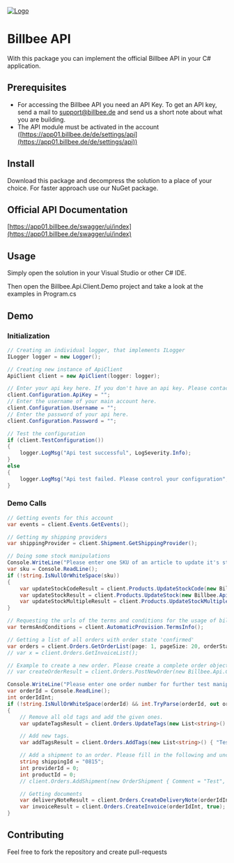 [![Logo](https://app01.billbee.de/static/billbee/img/logo.png)](https://www.billbee.de)

# Billbee API
With this package you can implement the official Billbee API in your C# application.

## Prerequisites
- For accessing the Billbee API you need an API Key.
To get an API key, send a mail to [support@billbee.de](mailto:support@billbee.de) and send us a short note about what you are building.
- The API module must be activated in the account ([https://app01.billbee.de/de/settings/api](https://app01.billbee.de/de/settings/api))

## Install
Download this package and decompress the solution to a place of your choice.
For faster approach use our NuGet package.

## Official API Documentation
[https://app01.billbee.de/swagger/ui/index](https://app01.billbee.de/swagger/ui/index)

## Usage

Simply open the solution in your Visual Studio or other C# IDE.

Then open the Billbee.Api.Client.Demo project and take a look at the examples in Program.cs

## Demo

### Initialization

```csharp
// Creating an individual logger, that implements ILogger
ILogger logger = new Logger();

// Creating new instance of ApiClient           
ApiClient client = new ApiClient(logger: logger);

// Enter your api key here. If you don't have an api key. Please contact support@billbee.de with a description on what you would like to do, to get one.
client.Configuration.ApiKey = "";
// Enter the username of your main account here.
client.Configuration.Username = "";
// Enter the password of your api here.
client.Configuration.Password = "";

// Test the configuration
if (client.TestConfiguration())
{
	logger.LogMsg("Api test successful", LogSeverity.Info);
}
else
{
	logger.LogMsg("Api test failed. Please control your configuration", LogSeverity.Error);
}
```

### Demo Calls
```csharp
// Getting events for this account
var events = client.Events.GetEvents();

// Getting my shipping providers
var shippingProvider = client.Shipment.GetShippingProvider();

// Doing some stock manipulations
Console.WriteLine("Please enter one SKU of an article to update it's stock. Be aware, that these changes are permanent, so better use a demo article. Leave blank to skip.");
var sku = Console.ReadLine();
if (!string.IsNullOrWhiteSpace(sku))
{
    var updateStockCodeResult = client.Products.UpdateStockCode(new Billbee.Api.Client.Model.UpdateStockCode { Sku = sku, StockCode = "Testlager" });
    var updateStockResult = client.Products.UpdateStock(new Billbee.Api.Client.Model.UpdateStock { Sku = sku, NewQuantity = 15, Reason = "Change due to api tests." });
    var updateStockMultipleResult = client.Products.UpdateStockMultiple(new List<Billbee.Api.Client.Model.UpdateStock> { new Billbee.Api.Client.Model.UpdateStock { Sku = sku, NewQuantity = 15 }, new Billbee.Api.Client.Model.UpdateStock { Sku = "4712", NewQuantity = 23 } });
}

// Requesting the urls of the terms and conditions for the usage of billbee.
var termsAndConditions = client.AutomaticProvision.TermsInfo();

// Getting a list of all orders with order state 'confirmed'
var orders = client.Orders.GetOrderList(page: 1, pageSize: 20, orderStateId: new List<int> { 2 });
// var x = client.Orders.GetInvoiceList();

// Example to create a new order. Please create a complete order object for usage.
// var createOrderResult = client.Orders.PostNewOrder(new Billbee.Api.Client.Model.Order() { });

Console.WriteLine("Please enter one order number for further test manipulations. Be aware, that these changes are permanent. Please use an demo order. Leave blank to skip.");
var orderId = Console.ReadLine();
int orderIdInt;
if (!string.IsNullOrWhiteSpace(orderId) && int.TryParse(orderId, out orderIdInt))
{
    // Remove all old tags and add the given ones.
    var updateTagsResult = client.Orders.UpdateTags(new List<string>() { "Test C", "Test D" }, orderIdInt);

    // Add new tags.
    var addTagsResult = client.Orders.AddTags(new List<string>() { "Test A", "Test B" }, orderIdInt);

    // Add a shipment to an order. Please fill in the following and uncomment. the last line.
    string shippingId = "0815";
    int providerId = 0;
    int productId = 0;
    // client.Orders.AddShipment(new OrderShipment { Comment = "Test", OrderId = orderIdInt, ShippingId = shippingId, ShippingProviderId = providerId, ShippingProviderProductId = productId });

    // Getting documents
    var deliveryNoteResult = client.Orders.CreateDeliveryNote(orderIdInt, true);
    var invoiceResult = client.Orders.CreateInvoice(orderIdInt, true);
}
```

## Contributing
Feel free to fork the repository and create pull-requests
